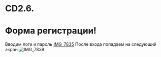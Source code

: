 # CD2.6.
# Форма регистрации!
Вводим логи и пароль
[IMG_7835](https://user-images.githubusercontent.com/71630060/166150484-59845654-61d4-4cb6-8f49-282c7bb15770.PNG)
После входа попадаем на следующий экран
![IMG_7838](https://user-images.githubusercontent.com/71630060/166150535-77dbff4f-c314-419b-9ead-a4b1ba355aca.PNG)
